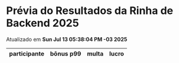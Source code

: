 # Prévia do Resultados da Rinha de Backend 2025
Atualizado em **Sun Jul 13 05:38:04 PM -03 2025**


| participante | bônus p99 | multa | lucro |
| -- | -- | -- | -- |
